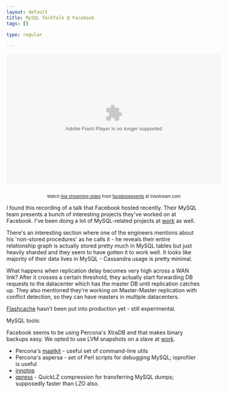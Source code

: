 ```yaml
--- 
layout: default
title: MySQL TechTalk @ Facebook
tags: []

type: regular

---
```

<object width="560" height="340" id="lsplayer" classid="clsid:D27CDB6E-AE6D-11cf-96B8-444553540000"><param name="movie" value="http://cdn.livestream.com/grid/LSPlayer.swf?channel=facebookevents&amp;clip=flv_cc08bf93-7013-41e3-81c9-bfc906ef8442&amp;color=0xe7e7e7&amp;autoPlay=false&amp;mute=false&amp;iconColorOver=0x888888&amp;iconColor=0x777777"></param><param name="allowScriptAccess" value="always"></param><param name="allowFullScreen" value="true"></param><embed name="lsplayer" wmode="transparent" src="http://cdn.livestream.com/grid/LSPlayer.swf?channel=facebookevents&amp;clip=flv_cc08bf93-7013-41e3-81c9-bfc906ef8442&amp;color=0xe7e7e7&amp;autoPlay=false&amp;mute=false&amp;iconColorOver=0x888888&amp;iconColor=0x777777" width="560" height="340" allowScriptAccess="always" allowFullScreen="true" type="application/x-shockwave-flash"></embed></object><div style="font-size: 11px;padding-top:10px;text-align:center;width:560px">Watch <a href="http://www.livestream.com/?utm_source=lsplayer&amp;utm_medium=embed&amp;utm_campaign=footerlinks" title="live streaming video">live streaming video</a> from <a href="http://www.livestream.com/facebookevents?utm_source=lsplayer&amp;utm_medium=embed&amp;utm_campaign=footerlinks" title="Watch facebookevents at livestream.com">facebookevents</a> at livestream.com</div>

I found this recording of a talk that Facebook hosted recently. Their MySQL team presents a bunch of interesting projects they've worked on at Facebook. I've been doing a lot of MySQL-related projects at [work](http://www.zumodrive.com) as well.

There's an interesting section where one of the engineers mentions about his 'non-stored procedures' as he calls it - he reveals their entire relationship graph is actually stored pretty much in MySQL tables but just heavily sharded and they seem to have gotten it to work well. It looks like majority of their data lives in MySQL - Cassandra usage is pretty minimal.

What happens when replication delay becomes very high across a WAN link? After it crosses a certain threshold, they actually start forwarding DB requests to the datacenter which has the master DB until replication catches up. They also mentioned they're working on Master-Master replication with conflict detection, so they can have masters in multiple datacenters.

[Flashcache](http://www.facebook.com/note.php?note_id=388112370932) hasn't been put into production yet - still experimental.

MySQL tools:

Facebook seems to be using Percona's XtraDB and that makes binary backups easy. We opted to use LVM snapshots on a slave at [work](http://www.zumodrive.com).

  * Percona's [maatkit](http://www.maatkit.org/doc/) - useful set of command-line utils
  * Percona's aspersa - set of Perl scripts for debugging MySQL; ioprofiler is useful
  * [innotop](http://innotop.sourceforge.net/)
  * [qpress](http://www.quicklz.com/) - QuickLZ compression for transferring MySQL dumps; supposedly faster than LZO also.

